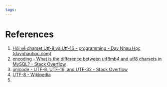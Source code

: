 ```yaml
---
tags:
---
```


# References
1. [Hỏi về charset Utf-8 và Utf-16 - programming - Dạy Nhau Học (daynhauhoc.com)](https://daynhauhoc.com/t/hoi-ve-charset-utf-8-va-utf-16/99897/2)
2. [encoding - What is the difference between utf8mb4 and utf8 charsets in MySQL? - Stack Overflow](https://stackoverflow.com/questions/30074492/what-is-the-difference-between-utf8mb4-and-utf8-charsets-in-mysql)
3. [unicode - UTF-8, UTF-16, and UTF-32 - Stack Overflow](https://stackoverflow.com/questions/496321/utf-8-utf-16-and-utf-32)
4. [UTF-8 - Wikipedia](https://en.wikipedia.org/wiki/UTF-8)
5. 